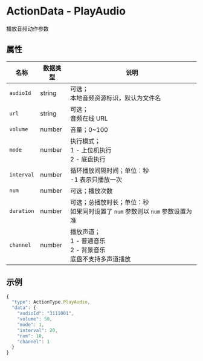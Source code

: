 # ActionData - PlayAudio

播放音频动作参数

## 属性

| 名称       | 数据类型 | 说明                                                         |
| ---------- | -------- | ------------------------------------------------------------ |
| `audioId`  | string   | 可选；<br/>本地音频资源标识，默认为文件名                    |
| `url`      | string   | 可选；<br/>音频在线 URL                                      |
| `volume`   | number   | 音量；0~100                                                  |
| `mode`     | number   | 执行模式；<br/>1 - 上位机执行<br/>2 - 底盘执行               |
| `interval` | number   | 循环播放间隔时间；单位：秒<br/>-1 表示只播放一次             |
| `num`      | number   | 可选；播放次数                                               |
| `duration` | number   | 可选；总播放时长；单位：秒<br/>如果同时设置了 `num` 参数则以 `num` 参数设置为准 |
| `channel`  | number   | 播放声道；<br/>1 - 普通音乐<br/>2 - 背景音乐<br/>底盘不支持多声道播放 |

## 示例

```typescript
{
  "type": ActionType.PlayAudio,
  "data": {
    "audioId": "3111001",
    "volume": 50,
    "mode": 1,
    "interval": 20,
    "num": 10,
    "channel": 1
  }
}
```

### 
